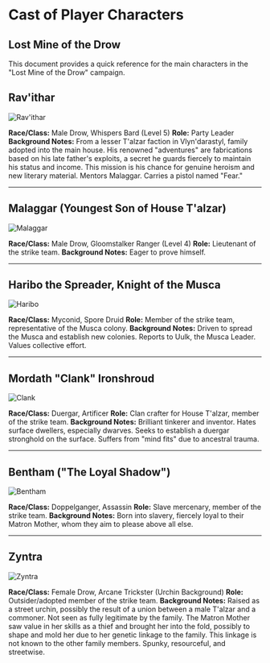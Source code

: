 # Cast of Player Characters

## Lost Mine of the Drow

This document provides a quick reference for the main characters in the "Lost Mine of the Drow" campaign.

## Rav'ithar

![Rav'ithar](ravithar.webp)

**Race/Class:** Male Drow, Whispers Bard (Level 5)
**Role:** Party Leader
**Background Notes:** From a lesser T'alzar faction in Vlyn'darastyl, family adopted into the main house. His renowned "adventures" are fabrications based on his late father's exploits, a secret he guards fiercely to maintain his status and income. This mission is his chance for genuine heroism and new literary material. Mentors Malaggar. Carries a pistol named "Fear."

---

## Malaggar (Youngest Son of House T'alzar)

![Malaggar](malaggar.webp)

**Race/Class:** Male Drow, Gloomstalker Ranger (Level 4)
**Role:** Lieutenant of the strike team.
**Background Notes:** Eager to prove himself.

---

## Haribo the Spreader, Knight of the Musca

![Haribo](haribo.webp)

**Race/Class:** Myconid, Spore Druid
**Role:** Member of the strike team, representative of the Musca colony.
**Background Notes:** Driven to spread the Musca and establish new colonies. Reports to Uulk, the Musca Leader. Values collective effort.

---

## Mordath "Clank" Ironshroud

![Clank](clank.webp)

**Race/Class:** Duergar, Artificer
**Role:** Clan crafter for House T'alzar, member of the strike team.
**Background Notes:** Brilliant tinkerer and inventor. Hates surface dwellers, especially dwarves. Seeks to establish a duergar stronghold on the surface. Suffers from "mind fits" due to ancestral trauma.

---

## Bentham ("The Loyal Shadow")

![Bentham](bentham.webp)

**Race/Class:** Doppelganger, Assassin
**Role:** Slave mercenary, member of the strike team.
**Background Notes:** Born into slavery, fiercely loyal to their Matron Mother, whom they aim to please above all else.

---

## Zyntra

![Zyntra](zyntra.webp)

**Race/Class:** Female Drow, Arcane Trickster (Urchin Background)
**Role:** Outsider/adopted member of the strike team.
**Background Notes:** Raised as a street urchin, possibly the result of a union between a male T'alzar and a commoner. Not seen as fully legitimate by the family. The Matron Mother saw value in her skills as a thief and brought her into the fold, possibly to shape and mold her due to her genetic linkage to the family. This linkage is not known to the other family members. Spunky, resourceful, and streetwise.
